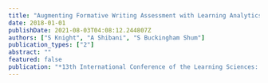 ```yaml
---
title: "Augmenting Formative Writing Assessment with Learning Analytics: A Design Abstraction Approach"
date: 2018-01-01
publishDate: 2021-08-03T04:08:12.244807Z
authors: ["S Knight", "A Shibani", "S Buckingham Shum"]
publication_types: ["2"]
abstract: ""
featured: false
publication: "*13th International Conference of the Learning Sciences: Rethinking Learning …*"
---
```



